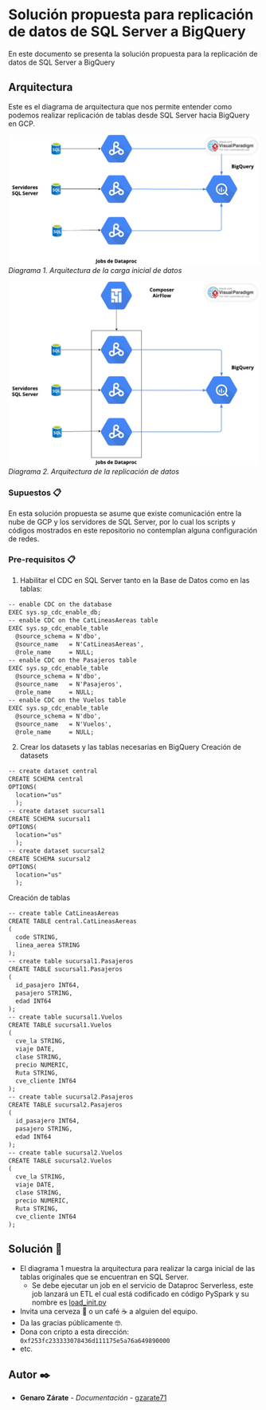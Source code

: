 # Solución propuesta para replicación de datos de SQL Server a BigQuery

En este documento se presenta la solución propuesta para la replicación de datos de SQL Server a BigQuery

## Arquitectura

Este es el diagrama de arquitectura que nos permite entender como podemos realizar replicación de tablas desde SQL Server hacia BigQuery en GCP.

![Arquitectura Carga Inicial](/images/Arquitectura_Inicial.jpg)
_Diagrama 1. Arquitectura de la carga inicial de datos_      


![Arquitectura Carga Inicial](/images/Arquitectura_Replicacion.jpg)
_Diagrama 2. Arquitectura de la replicación de datos_       


### Supuestos 📋
En esta solución propuesta se asume que existe comunicación entre la nube de GCP y los servidores de SQL Server, por lo cual los scripts y códigos mostrados en este repositorio no contemplan alguna configuración de redes.

### Pre-requisitos 📋

1. Habilitar el CDC en SQL Server tanto en la Base de Datos como en las tablas:
```
-- enable CDC on the database
EXEC sys.sp_cdc_enable_db;
-- enable CDC on the CatLineasAereas table
EXEC sys.sp_cdc_enable_table
  @source_schema = N'dbo',
  @source_name   = N'CatLineasAereas',
  @role_name     = NULL;
-- enable CDC on the Pasajeros table
EXEC sys.sp_cdc_enable_table
  @source_schema = N'dbo',
  @source_name   = N'Pasajeros',
  @role_name     = NULL;
-- enable CDC on the Vuelos table
EXEC sys.sp_cdc_enable_table
  @source_schema = N'dbo',
  @source_name   = N'Vuelos',
  @role_name     = NULL;
```
   
2. Crear los datasets y las tablas necesarias en BigQuery
Creación de datasets
```
-- create dataset central
CREATE SCHEMA central
OPTIONS(
  location="us"
  );
-- create dataset sucursal1
CREATE SCHEMA sucursal1
OPTIONS(
  location="us"
  );
-- create dataset sucursal2
CREATE SCHEMA sucursal2
OPTIONS(
  location="us"
  );
```

Creación de tablas
```
-- create table CatLineasAereas
CREATE TABLE central.CatLineasAereas
(
  code STRING,
  linea_aerea STRING
);
-- create table sucursal1.Pasajeros 
CREATE TABLE sucursal1.Pasajeros
(
  id_pasajero INT64,
  pasajero STRING,
  edad INT64
);
-- create table sucursal1.Vuelos
CREATE TABLE sucursal1.Vuelos
(
  cve_la STRING,
  viaje DATE,
  clase STRING,
  precio NUMERIC,
  Ruta STRING,
  cve_cliente INT64
);
-- create table sucursal2.Pasajeros 
CREATE TABLE sucursal2.Pasajeros
(
  id_pasajero INT64,
  pasajero STRING,
  edad INT64
);
-- create table sucursal2.Vuelos
CREATE TABLE sucursal2.Vuelos
(
  cve_la STRING,
  viaje DATE,
  clase STRING,
  precio NUMERIC,
  Ruta STRING,
  cve_cliente INT64
);
```

## Solución 🔧
* El diagrama 1 muestra la arquitectura para realizar la carga inicial de las tablas originales que se encuentran en SQL Server.
    - Se debe ejecutar un job en el servicio de Dataproc Serverless, este job lanzará un ETL el cual está codificado en código PySpark y su nombre es [load_init.py](/dataproc/load_init.py)
* Invita una cerveza 🍺 o un café ☕ a alguien del equipo. 
* Da las gracias públicamente 🤓.
* Dona con cripto a esta dirección: `0xf253fc233333078436d111175e5a76a649890000`
* etc.

## Autor ✒️

* **Genaro Zárate** - *Documentación* - [gzarate71](https://github.com/gzarate71)


